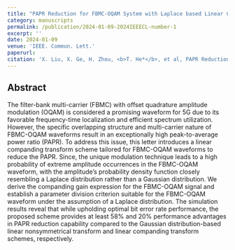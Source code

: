 ```yaml
---
title: "PAPR Reduction for FBMC-OQAM System with Laplace based Linear Companding Transform"
category: manuscripts
permalink: /publication/2024-01-09-2024IEEECL-number-1
excerpt: ''
date: 2024-01-09
venue: 'IEEE. Commun. Lett.'
paperurl: 
citation: 'X. Liu, X. Ge, H. Zhou, <b>T. He*</b>, et al, PAPR Reduction for FBMC-OQAM System with Laplace based Linear Companding Transform, <i>IEEE. Commun. Lett.</i>, 28: 1 (2024) (https://10.1109/LCOMM.2023.3335911)'
---
```


## Abstract

The filter-bank multi-carrier (FBMC) with offset quadrature amplitude modulation (OQAM) is considered a promising waveform for 5G due to its favorable frequency-time localization and efficient spectrum utilization. However, the specific overlapping structure and multi-carrier nature of FBMC-OQAM waveforms result in an exceptionally high peak-to-average power ratio (PAPR). To address this issue, this letter introduces a linear companding transform scheme tailored for FBMC-OQAM waveforms to reduce the PAPR. Since, the unique modulation technique leads to a high probability of extreme amplitude occurrences in the FBMC-OQAM waveform, with the amplitude’s probability density function closely resembling a Laplace distribution rather than a Gaussian distribution. We derive the companding gain expression for the FBMC-OQAM signal and establish a parameter division criterion suitable for the FBMC-OQAM waveform under the assumption of a Laplace distribution. The simulation results reveal that while upholding optimal bit error rate performance, the proposed scheme provides at least 58% and 20% performance advantages in PAPR reduction capability compared to the Gaussian distribution-based linear nonsymmetrical transform and linear companding transform schemes, respectively.


